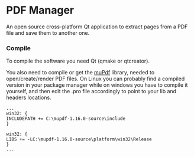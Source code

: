 # PDF Manager

An open source cross-platform Qt application to extract pages from a PDF file and save them to another one.

### Compile
To compile the software you need Qt (qmake or qtcreator).

You also need to compile or get the [muPdf](https://www.mupdf.com/downloads/index.html) library, needed to open/create/render PDF files. On Linux you can probably find a compiled version in your package manager while on windows you have to compile it yourself, and then edit the .pro file accordingly to point to your lib and headers locations.
```
...
win32: {
INCLUDEPATH += C:\mupdf-1.16.0-source\include
}

win32: {
LIBS += -LC:\mupdf-1.16.0-source\platform\win32\Release
}
...
```
